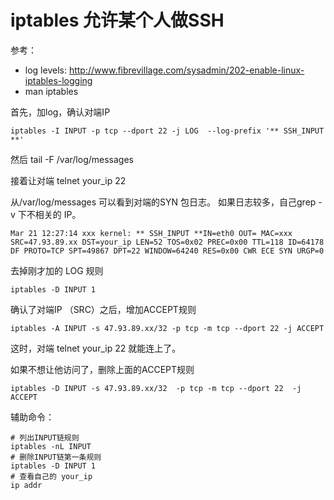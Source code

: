 # iptables 允许某个人做SSH
参考：
* log levels: http://www.fibrevillage.com/sysadmin/202-enable-linux-iptables-logging
* man iptables

首先，加log，确认对端IP
```shell
iptables -I INPUT -p tcp --dport 22 -j LOG  --log-prefix '** SSH_INPUT **'
```

然后 tail -F /var/log/messages

接着让对端  telnet your_ip 22

从/var/log/messages 可以看到对端的SYN 包日志。
如果日志较多，自己grep -v 下不相关的 IP。
```shell
Mar 21 12:27:14 xxx kernel: ** SSH_INPUT **IN=eth0 OUT= MAC=xxx SRC=47.93.89.xx DST=your_ip LEN=52 TOS=0x02 PREC=0x00 TTL=118 ID=64178 DF PROTO=TCP SPT=49867 DPT=22 WINDOW=64240 RES=0x00 CWR ECE SYN URGP=0
```

去掉刚才加的 LOG 规则
```shell
iptables -D INPUT 1
```

确认了对端IP （SRC）之后，增加ACCEPT规则
```shell
iptables -A INPUT -s 47.93.89.xx/32 -p tcp -m tcp --dport 22 -j ACCEPT
```

这时，对端 telnet your_ip 22 就能连上了。


如果不想让他访问了，删除上面的ACCEPT规则
```shell
iptables -D INPUT -s 47.93.89.xx/32  -p tcp -m tcp --dport 22  -j ACCEPT
```


辅助命令：
```shell
# 列出INPUT链规则
iptables -nL INPUT
# 删除INPUT链第一条规则
iptables -D INPUT 1
# 查看自己的 your_ip
ip addr
```
